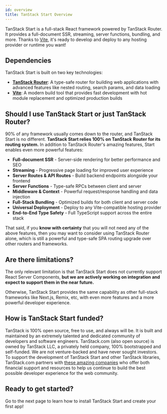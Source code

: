 ```yaml
---
id: overview
title: TanStack Start Overview
---
```


TanStack Start is a full-stack React framework powered by TanStack Router. It provides a full-document SSR, streaming, server functions, bundling, and more. Thanks to [Vite](https://vite.dev/), it's ready to develop and deploy to any hosting provider or runtime you want!

## Dependencies

TanStack Start is built on two key technologies:

- **[TanStack Router](https://tanstack.com/router)**: A type-safe router for building web applications with advanced features like nested routing, search params, and data loading
- **[Vite](https://vite.dev/)**: A modern build tool that provides fast development with hot module replacement and optimized production builds

## Should I use TanStack Start or just TanStack Router?

90% of any framework usually comes down to the router, and TanStack Start is no different. **TanStack Start relies 100% on TanStack Router for its routing system.** In addition to TanStack Router's amazing features, Start enables even more powerful features:

- **Full-document SSR** - Server-side rendering for better performance and SEO
- **Streaming** - Progressive page loading for improved user experience
- **Server Routes & API Routes** - Build backend endpoints alongside your frontend
- **Server Functions** - Type-safe RPCs between client and server
- **Middleware & Context** - Powerful request/response handling and data injection
- **Full-Stack Bundling** - Optimized builds for both client and server code
- **Universal Deployment** - Deploy to any Vite-compatible hosting provider
- **End-to-End Type Safety** - Full TypeScript support across the entire stack

That said, if you **know with certainty** that you will not need any of the above features, then you may want to consider using TanStack Router alone, which is still a powerful and type-safe SPA routing upgrade over other routers and frameworks.

## Are there limitations?

The only relevant limitation is that TanStack Start does not currently support React Server Components, **but we are actively working on integration and expect to support them in the near future.**

Otherwise, TanStack Start provides the same capability as other full-stack frameworks like Next.js, Remix, etc, with even more features and a more powerful developer experience.

## How is TanStack Start funded?

TanStack is 100% open source, free to use, and always will be. It is built and maintained by an extremely talented and dedicated community of developers and software engineers. TanStack.com (also open source) is owned by TanStack LLC, a privately held company, 100% bootstrapped and self-funded. We are not venture-backed and have never sought investors. To support the development of TanStack Start and other TanStack libraries, TanStack.com partners with [these amazing companies](https://tanstack.com/partners?status=active&libraries=%5B%22start%22%5D) who offer both financial support and resources to help us continue to build the best possible developer experience for the web community.

## Ready to get started?

Go to the next page to learn how to install TanStack Start and create your first app!
